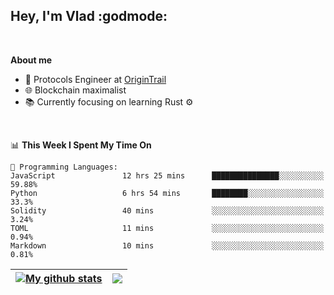 ## Hey, I'm Vlad :godmode:

<br/>

**About me**
- 💼 Protocols Engineer at [OriginTrail](https://github.com/OriginTrail)
- 🌐 Blockchain maximalist
- 📚 Currently focusing on learning Rust :gear:

<br/>

<!--START_SECTION:waka-->
📊 **This Week I Spent My Time On** 

```text
💬 Programming Languages: 
JavaScript               12 hrs 25 mins      ███████████████░░░░░░░░░░   59.88% 
Python                   6 hrs 54 mins       ████████░░░░░░░░░░░░░░░░░   33.3% 
Solidity                 40 mins             ░░░░░░░░░░░░░░░░░░░░░░░░░   3.24% 
TOML                     11 mins             ░░░░░░░░░░░░░░░░░░░░░░░░░   0.94% 
Markdown                 10 mins             ░░░░░░░░░░░░░░░░░░░░░░░░░   0.81%

```


<!--END_SECTION:waka-->


| <a href="https://github.com/anuraghazra/github-readme-stats"><img align="center" src="https://github-readme-stats.vercel.app/api?username=u-hubar&show_icons=true&include_all_commits=true&theme=dark&hide_border=true" alt="My github stats" /></a> | <a href="https://github.com/anuraghazra/github-readme-stats"><img align="center" src="https://github-readme-stats.vercel.app/api/top-langs/?username=u-hubar&layout=compact&theme=dark&hide_border=true" /></a> |
| ------------- | ------------- |
